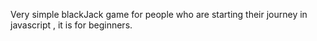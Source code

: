 Very simple blackJack game for people who are starting their journey in javascript , it is for beginners.
